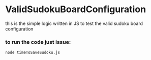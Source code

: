 # ValidSudokuBoardConfiguration
this is the simple logic written in JS to test the valid sudoku board configuration

### to run the code just issue:
``` node timeToSaveSudoku.js ```
